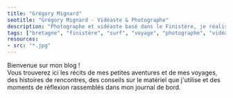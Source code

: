 ```yaml
---
title: "Grégory Mignard"
seotitle: "Grégory Mignard - Vidéaste & Photographe"
description: "Photographe et vidéaste basé dans le Finistère, je réalise des images outdoor et documente des histoires authentiques."
tags: ["bretagne", "finistère", "surf", "voyage", "photographe", "vidéaste", "outdoor", "storytelling", "photographie", "microaventures", "océan"]
resources:
- src: "*.jpg"
---
```


Bienvenue sur mon blog !  
Vous trouverez ici les récits de mes petites aventures et de mes voyages, des histoires de rencontres, des conseils sur le matériel que j'utilise et des moments de réflexion rassemblés dans mon journal de bord.